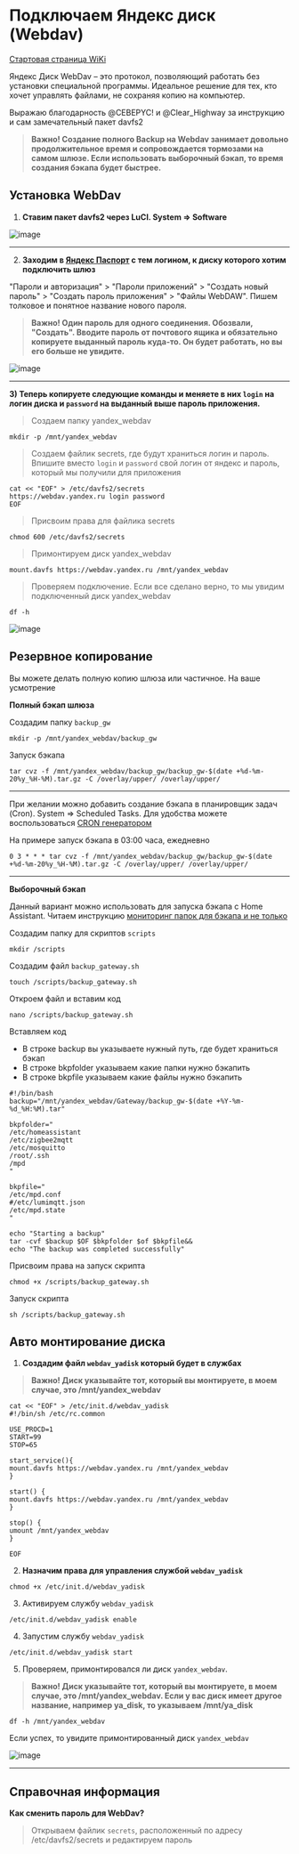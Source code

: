 # Подключаем Яндекс диск (Webdav)

[Стартовая страница WiKi](https://github.com/DivanX10/wiki#readme)

Яндекс Диск WebDav – это протокол, позволяющий работать без установки специальной программы. Идеальное решение для тех, кто хочет управлять файлами, не сохраняя копию на компьютер.

Выражаю благодарность @CEBEPYC! и @Clear_Highway за инструкцию и сам замечательный пакет davfs2

> **Важно! Создание полного Backup на Webdav занимает довольно продолжительное время и сопровождается тормозами на самом шлюзе. Если использовать выборочный бэкап, то время создания бэкапа будет быстрее.**

## Установка WebDav

1) **Ставим пакет davfs2 через LuCI. System => Software**

![image](https://user-images.githubusercontent.com/64090632/143297954-947dd2e1-2731-4165-9779-e5f062bea013.png)



***

2) **Заходим в [Яндекс Паспорт](https://passport.yandex.ru/profile) с тем логином, к диску которого хотим подключить шлюз**


"Пароли и авторизация" > "Пароли приложений" > "Создать новый пароль" > "Создать пароль приложения" > "Файлы WebDAW". Пишем толковое и понятное название нового пароля. 
> **Важно! Один пароль для одного соединения. Обозвали, "Создать". Вводите пароль от почтового ящика и обязательно копируете выданный пароль куда-то. Он будет работать, но вы его больше не увидите.**

![image](https://user-images.githubusercontent.com/64090632/143298185-a5ab86eb-89ea-41f2-a048-86e294d389ff.png)


***
**3) Теперь копируете следующие команды и меняете в них `login` на логин диска и `password` на выданный выше пароль приложения.**

> Создаем папку yandex_webdav
```
mkdir -p /mnt/yandex_webdav
```

> Создаем файлик secrets, где будут храниться логин и пароль. Впишите вместо `login` и `password` свой логин от яндекс и пароль, который мы получили для приложения
```
cat << "EOF" > /etc/davfs2/secrets
https://webdav.yandex.ru login password
EOF
```

> Присвоим права для файлика secrets
```
chmod 600 /etc/davfs2/secrets
```

> Примонтируем диск yandex_webdav
```
mount.davfs https://webdav.yandex.ru /mnt/yandex_webdav
```

> Проверяем подключение. Если все сделано верно, то мы увидим подключенный диск yandex_webdav
```
df -h
```
![image](https://user-images.githubusercontent.com/64090632/143298078-e11027ca-de9b-430b-8d79-dd826066af1d.png)



## Резервное копирование

Вы можете делать полную копию шлюза или частичное. На ваше усмотрение

**Полный бэкап шлюза**

Создадим папку `backup_gw`
```
mkdir -p /mnt/yandex_webdav/backup_gw
```

Запуск бэкапа 
```
tar cvz -f /mnt/yandex_webdav/backup_gw/backup_gw-$(date +%d-%m-20%y_%H-%M).tar.gz -C /overlay/upper/ /overlay/upper/
```

***

При желании можно добавить создание бэкапа в планировщик задач (Cron). System => Scheduled Tasks. Для удобства можете воспользоваться [CRON генератором](https://crontab.guru)

На примере запуск бэкапа в 03:00 часа, ежедневно

```
0 3 * * * tar cvz -f /mnt/yandex_webdav/backup_gw/backup_gw-$(date +%d-%m-20%y_%H-%M).tar.gz -C /overlay/upper/ /overlay/upper/ 

```


***

**Выборочный бэкап**

Данный вариант можно использовать для запуска бэкапа с Home Assistant. Читаем инструкцию [мониторинг папок для бэкапа и не только](https://github.com/DivanX10/Openwrt-scripts-for-gateway-zhwg11lm/wiki/Мониторинг-папок-для-бэкапа-и-не-только)

Создадим папку для скриптов `scripts`
```
mkdir /scripts
```

Создадим файл `backup_gateway.sh`
```
touch /scripts/backup_gateway.sh
```

Откроем файл и вставим код
```
nano /scripts/backup_gateway.sh
```

Вставляем код
* В строке backup вы указываете нужный путь, где будет храниться бэкап
* В строке bkpfolder указываем какие папки нужно бэкапить
* В строке bkpfile указываем какие файлы нужно бэкапить
```
#!/bin/bash
backup="/mnt/yandex_webdav/Gateway/backup_gw-$(date +%Y-%m-%d_%H:%M).tar"

bkpfolder="
/etc/homeassistant
/etc/zigbee2mqtt
/etc/mosquitto
/root/.ssh
/mpd
"

bkpfile="
/etc/mpd.conf
#/etc/lumimqtt.json
/etc/mpd.state
"

echo "Starting a backup"
tar -cvf $backup $OF $bkpfolder $of $bkpfile&&
echo "The backup was completed successfully"
```

Присвоим права на запуск скрипта
```
chmod +x /scripts/backup_gateway.sh
```

Запуск скрипта
```
sh /scripts/backup_gateway.sh
```

## Авто монтирование диска

1) **Создадим файл `webdav_yadisk` который будет в службах**

> **Важно! Диск указывайте тот, который вы монтируете, в моем случае, это /mnt/yandex_webdav**

```
cat << "EOF" > /etc/init.d/webdav_yadisk
#!/bin/sh /etc/rc.common

USE_PROCD=1
START=99
STOP=65

start_service(){
mount.davfs https://webdav.yandex.ru /mnt/yandex_webdav
}

start() {
mount.davfs https://webdav.yandex.ru /mnt/yandex_webdav
}

stop() {
umount /mnt/yandex_webdav
}

EOF
```

2) **Назначим права для управления службой `webdav_yadisk`**
```
chmod +x /etc/init.d/webdav_yadisk
````

3) Активируем службу `webdav_yadisk`
```
/etc/init.d/webdav_yadisk enable
```

4) Запустим службу `webdav_yadisk`
```
/etc/init.d/webdav_yadisk start
```

5) Проверяем, примонтировался ли диск `yandex_webdav`.
> **Важно! Диск указывайте тот, который вы монтируете, в моем случае, это /mnt/yandex_webdav. Если у вас диск имеет другое название, например ya_disk, то указываем /mnt/ya_disk**

```
df -h /mnt/yandex_webdav
```
Если успех, то увидите примонтированный диск `yandex_webdav`

![image](https://user-images.githubusercontent.com/64090632/143298279-0bab79a6-eb8c-4386-b283-d3efbe435f24.png)


***

## Справочная информация

**Как сменить пароль для WebDav?**
> Открываем файлик `secrets`, расположенный по адресу /etc/davfs2/secrets и редактируем пароль





